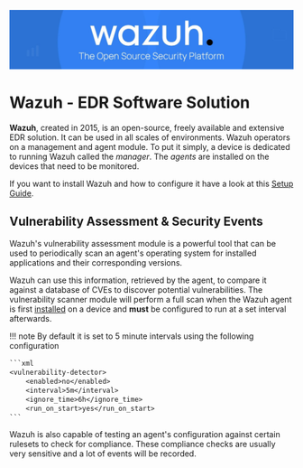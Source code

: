 ![Wazu Banner](images/wazuh_banner.jpg)

# Wazuh - EDR Software Solution

**Wazuh**, created in 2015, is an open-source, freely available and extensive EDR solution. It can be used in all scales of environments. Wazuh operators on a management and agent module. To put it simply, a device is dedicated to running Wazuh called the *manager*. The *agents* are installed on the devices that need to be monitored. 

If you want to install Wazuh and how to configure it have a look at this [Setup Guide](wazuh_setup.md).


## Vulnerability Assessment & Security Events

Wazuh's vulnerability assessment module is a powerful tool that can be used to periodically scan an agent's operating system for installed applications and their corresponding versions.

Wazuh can use this information, retrieved by the agent, to compare it against a database of CVEs to discover potential vulnerabilities. The vulnerability scanner module will perform a full scan when the Wazuh agent is first [installed](wazuh_setup.md#wazuh-agents) on a device and **must** be configured to run at a set interval afterwards. 

!!! note
    By default it is set to 5 minute intervals using the following configuration

    ```xml
    <vulnerability-detector>
        <enabled>no</enabled>
        <interval>5m</interval>
        <ignore_time>6h</ignore_time>
        <run_on_start>yes</run_on_start>
    ```

Wazuh is also capable of testing an agent's configuration against certain rulesets to check for compliance. These compliance checks are usually very sensitive and a lot of events will be recorded.